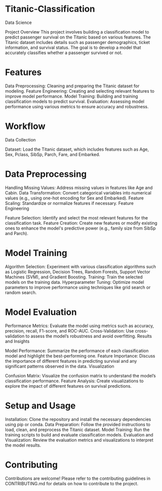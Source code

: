 # Titanic-Classification
Data Science

Project Overview
This project involves building a classification model to predict passenger survival on the Titanic based on various features. The Titanic dataset includes details such as passenger demographics, ticket information, and survival status. The goal is to develop a model that accurately classifies whether a passenger survived or not.

# Features
Data Preprocessing: Cleaning and preparing the Titanic dataset for modeling.
Feature Engineering: Creating and selecting relevant features to improve model performance.
Model Training: Building and training classification models to predict survival.
Evaluation: Assessing model performance using various metrics to ensure accuracy and robustness.
# Workflow
Data Collection

Dataset: Load the Titanic dataset, which includes features such as Age, Sex, Pclass, SibSp, Parch, Fare, and Embarked.
# Data Preprocessing

Handling Missing Values: Address missing values in features like Age and Cabin.
Data Transformation: Convert categorical variables into numerical values (e.g., using one-hot encoding for Sex and Embarked).
Feature Scaling: Standardize or normalize features if necessary.
Feature Engineering

Feature Selection: Identify and select the most relevant features for the classification task.
Feature Creation: Create new features or modify existing ones to enhance the model's predictive power (e.g., family size from SibSp and Parch).
# Model Training

Algorithm Selection: Experiment with various classification algorithms such as Logistic Regression, Decision Trees, Random Forests, Support Vector Machines (SVM), and Gradient Boosting.
Training: Train the selected models on the training data.
Hyperparameter Tuning: Optimize model parameters to improve performance using techniques like grid search or random search.
# Model Evaluation

Performance Metrics: Evaluate the model using metrics such as accuracy, precision, recall, F1-score, and ROC-AUC.
Cross-Validation: Use cross-validation to assess the model’s robustness and avoid overfitting.
Results and Insights

Model Performance: Summarize the performance of each classification model and highlight the best-performing one.
Feature Importance: Discuss the importance of different features in predicting survival and any significant patterns observed in the data.
Visualization

Confusion Matrix: Visualize the confusion matrix to understand the model’s classification performance.
Feature Analysis: Create visualizations to explore the impact of different features on survival predictions.
# Setup and Usage
Installation: Clone the repository and install the necessary dependencies using pip or conda.
Data Preparation: Follow the provided instructions to load, clean, and preprocess the Titanic dataset.
Model Training: Run the training scripts to build and evaluate classification models.
Evaluation and Visualization: Review the evaluation metrics and visualizations to interpret the model results.
# Contributing
Contributions are welcome! Please refer to the contributing guidelines in CONTRIBUTING.md for details on how to contribute to the project.


